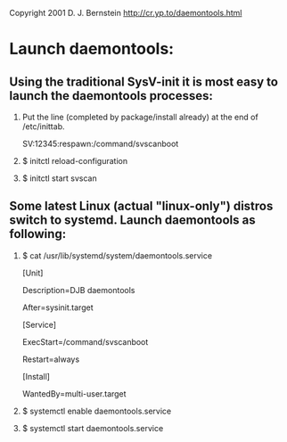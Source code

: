 Copyright 2001
D. J. Bernstein
http://cr.yp.to/daemontools.html

# Launch daemontools:

## Using the traditional SysV-init it is most easy to launch the daemontools processes:

1. Put the line (completed by package/install already) at the end of /etc/inittab.

    SV:12345:respawn:/command/svscanboot


2. $ initctl reload-configuration
3. $ initctl start svscan

## Some latest Linux (actual "linux-only") distros switch to systemd. Launch daemontools as following:

1. $ cat /usr/lib/systemd/system/daemontools.service

    [Unit]
    
    Description=DJB daemontools
    
    After=sysinit.target

    [Service]
    
    ExecStart=/command/svscanboot
    
    Restart=always

    [Install]
    
    WantedBy=multi-user.target

2. $ systemctl enable daemontools.service
3. $ systemctl start daemontools.service
